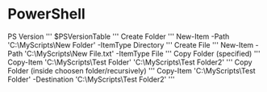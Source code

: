 # PowerShell
PS Version
'''
$PSVersionTable
'''
Create Folder
'''
New-Item -Path 'C:\MyScripts\New Folder' -ItemType Directory
'''
Create File
'''
New-Item -Path 'C:\MyScripts\New File.txt' -ItemType File
'''
Copy Folder (specified)
'''
Copy-Item 'C:\MyScripts\Test Folder' 'C:\MyScripts\Test Folder2'
'''
Copy Folder (inside choosen folder/recursively)
'''
Copy-Item 'C:\MyScripts\Test Folder' -Destination 'C:\MyScripts\Test Folder2'
'''